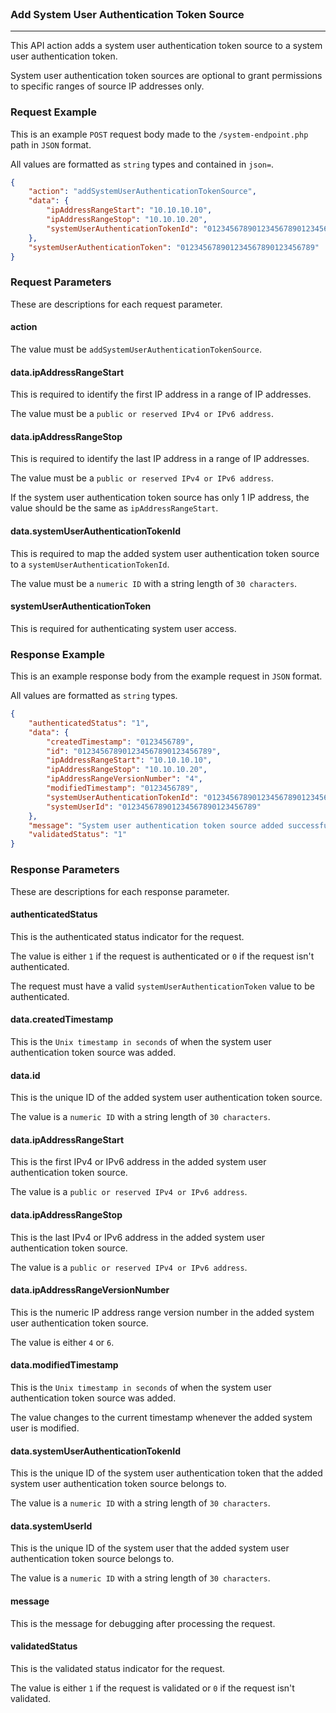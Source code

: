 <br>

### Add System User Authentication Token Source
---

This API action adds a system user authentication token source to a system user authentication token.

System user authentication token sources are optional to grant permissions to specific ranges of source IP addresses only.

### Request Example

This is an example `POST` request body made to the `/system-endpoint.php` path in `JSON` format.

All values are formatted as `string` types and contained in `json=`.

```json
{
    "action": "addSystemUserAuthenticationTokenSource",
    "data": {
        "ipAddressRangeStart": "10.10.10.10",
        "ipAddressRangeStop": "10.10.10.20",
        "systemUserAuthenticationTokenId": "012345678901234567890123456789"
    },
    "systemUserAuthenticationToken": "012345678901234567890123456789"
}
```

### Request Parameters

These are descriptions for each request parameter.

#### action

The value must be `addSystemUserAuthenticationTokenSource`.

#### data.ipAddressRangeStart

This is required to identify the first IP address in a range of IP addresses.

The value must be a `public or reserved IPv4 or IPv6 address`.

#### data.ipAddressRangeStop

This is required to identify the last IP address in a range of IP addresses.

The value must be a `public or reserved IPv4 or IPv6 address`.

If the system user authentication token source has only 1 IP address, the value should be the same as `ipAddressRangeStart`.

#### data.systemUserAuthenticationTokenId

This is required to map the added system user authentication token source to a `systemUserAuthenticationTokenId`.

The value must be a `numeric ID` with a string length of `30 characters`.

#### systemUserAuthenticationToken

This is required for authenticating system user access.

### Response Example

This is an example response body from the example request in `JSON` format.

All values are formatted as `string` types.

```json
{
    "authenticatedStatus": "1",
    "data": {
        "createdTimestamp": "0123456789",
        "id": "012345678901234567890123456789",
        "ipAddressRangeStart": "10.10.10.10",
        "ipAddressRangeStop": "10.10.10.20",
        "ipAddressRangeVersionNumber": "4",
        "modifiedTimestamp": "0123456789",
        "systemUserAuthenticationTokenId": "012345678901234567890123456789",
        "systemUserId": "012345678901234567890123456789"
    },
    "message": "System user authentication token source added successfully.",
    "validatedStatus": "1"
}
```

### Response Parameters

These are descriptions for each response parameter.

#### authenticatedStatus

This is the authenticated status indicator for the request.

The value is either `1` if the request is authenticated or `0` if the request isn't authenticated.

The request must have a valid `systemUserAuthenticationToken` value to be authenticated.

#### data.createdTimestamp

This is the `Unix timestamp in seconds` of when the system user authentication token source was added.

#### data.id

This is the unique ID of the added system user authentication token source.

The value is a `numeric ID` with a string length of `30 characters`.

#### data.ipAddressRangeStart

This is the first IPv4 or IPv6 address in the added system user authentication token source.

The value is a `public or reserved IPv4 or IPv6 address`.

#### data.ipAddressRangeStop

This is the last IPv4 or IPv6 address in the added system user authentication token source.

The value is a `public or reserved IPv4 or IPv6 address`.

#### data.ipAddressRangeVersionNumber

This is the numeric IP address range version number in the added system user authentication token source.

The value is either `4` or `6`.

#### data.modifiedTimestamp

This is the `Unix timestamp in seconds` of when the system user authentication token source was added.

The value changes to the current timestamp whenever the added system user is modified.

#### data.systemUserAuthenticationTokenId

This is the unique ID of the system user authentication token that the added system user authentication token source belongs to.

The value is a `numeric ID` with a string length of `30 characters`.

#### data.systemUserId

This is the unique ID of the system user that the added system user authentication token source belongs to.

The value is a `numeric ID` with a string length of `30 characters`.

#### message

This is the message for debugging after processing the request.

#### validatedStatus

This is the validated status indicator for the request.

The value is either `1` if the request is validated or `0` if the request isn't validated.
